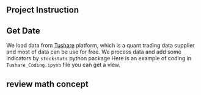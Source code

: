 ## Project Instruction

## Get Date
  We load data from [Tushare](https://tushare.pro/) platform, which is a quant trading data supplier and most of data can be use for free.
  We process data and add some indicators by `stockstats` python package
  Here is an example of coding in `Tushare_Coding.ipynb` file you can get a view.

## review math concept
